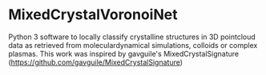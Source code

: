 # MixedCrystalVoronoiNet
Python 3 software to locally classify crystalline structures in 3D pointcloud data as retrieved from moleculardynamical simulations, colloids or complex plasmas. This work was inspired by gavguile's MixedCrystalSignature (https://github.com/gavguile/MixedCrystalSignature)
